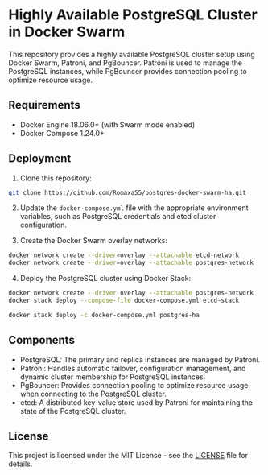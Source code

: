 # Highly Available PostgreSQL Cluster in Docker Swarm

This repository provides a highly available PostgreSQL cluster setup using Docker Swarm, Patroni, and PgBouncer. Patroni is used to manage the PostgreSQL instances, while PgBouncer provides connection pooling to optimize resource usage.

## Requirements

- Docker Engine 18.06.0+ (with Swarm mode enabled)
- Docker Compose 1.24.0+

## Deployment

1. Clone this repository:

```bash
git clone https://github.com/Romaxa55/postgres-docker-swarm-ha.git
```

2. Update the `docker-compose.yml` file with the appropriate environment variables, such as PostgreSQL credentials and etcd cluster configuration.

3. Create the Docker Swarm overlay networks:

```bash
docker network create --driver=overlay --attachable etcd-network
docker network create --driver=overlay --attachable postgres-network
```


4. Deploy the PostgreSQL cluster using Docker Stack:

```bash
docker network create --driver overlay --attachable postgres-network
docker stack deploy --compose-file docker-compose.yml etcd-stack

docker stack deploy -c docker-compose.yml postgres-ha
```


## Components

- PostgreSQL: The primary and replica instances are managed by Patroni.
- Patroni: Handles automatic failover, configuration management, and dynamic cluster membership for PostgreSQL instances.
- PgBouncer: Provides connection pooling to optimize resource usage when connecting to the PostgreSQL cluster.
- etcd: A distributed key-value store used by Patroni for maintaining the state of the PostgreSQL cluster.

## License

This project is licensed under the MIT License - see the [LICENSE](LICENSE) file for details.
